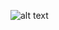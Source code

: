 <!--
**esadakar/esadakar** is a ✨ _special_ ✨ repository because its `README.md` (this file) appears on your GitHub profile.

Here are some ideas to get you started:

- 🔭 I’m currently working on ...
- 🌱 I’m currently learning ...
- 👯 I’m looking to collaborate on ...
- 🤔 I’m looking for help with ...
- 💬 Ask me about ...
- 📫 How to reach me: ...
- 😄 Pronouns: ...
- ⚡ Fun fact: ...
-->

![alt text](https://media.licdn.com/dms/image/D4D16AQEw8H_FMJkXlg/profile-displaybackgroundimage-shrink_200_800/0/1677254385363?e=1692230400&v=beta&t=XJcX2weOp_JK_WWjuWAxdXI-Zvvn4QVL6R-n4SEtvGA "AyaSofia")
